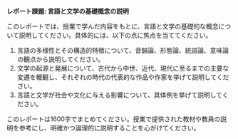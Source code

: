 **レポート課題: 言語と文学の基礎概念の説明**

このレポートでは、授業で学んだ内容をもとに、言語と文学の基礎的な概念について説明してください。具体的には、以下の点に焦点を当ててください。

1. 言語の多様性とその構造的特徴について、音韻論、形態論、統語論、意味論の観点から説明してください。
2. 文学の起源と発展について、古代から中世、近代、現代に至るまでの主要な変遷を概観し、それぞれの時代の代表的な作品や作家を挙げて説明してください。
3. 言語と文学が社会や文化に与える影響について、具体例を挙げて説明してください。

このレポートは1600字でまとめてください。授業で提供された教材や教員の説明を参考にし、明確かつ論理的に説明することを心がけてください。